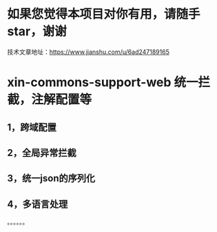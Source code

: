 # 如果您觉得本项目对你有用，请随手star，谢谢
技术文章地址：https://www.jianshu.com/u/6ad247189165

# xin-commons-support-web 统一拦截，注解配置等
## 1，跨域配置
## 2，全局异常拦截
## 3，统一json的序列化
## 4，多语言处理
。。。。。。

